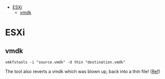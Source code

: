 <!-- TOC -->

- [ESXi](#esxi)
    - [vmdk](#vmdk)

<!-- /TOC -->

# ESXi
## vmdk
```
vmkfstools -i "source.vmdk" -d thin "destination.vmdk"
```
The tool also reverts a vmdk which was blown up, back into a thin file! ([Ref](http://www.how2blog.de/?p=98))

